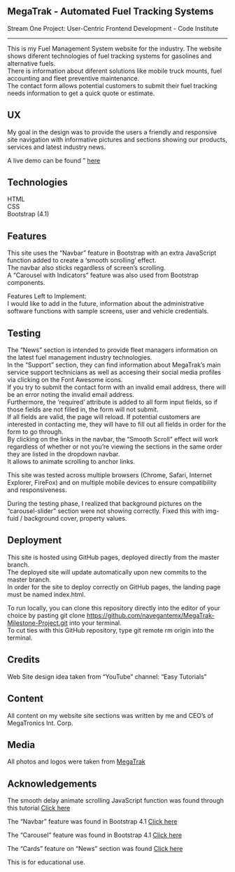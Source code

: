 <h2><a id="MegaTrak__Automated_Fuel_Tracking_Systems_0"></a>MegaTrak - Automated Fuel Tracking Systems</h2>
<p>Stream One Project: User-Centric Frontend Development - Code Institute</p>
<hr>
<p>This is my Fuel Management System website for the industry. The website shows diferent technologies of fuel tracking systems for gasolines and alternative fuels.<br>
There is information about diferent solutions like mobile truck mounts, fuel accounting and fleet preventive maintenance.<br>
The contact form allows potential customers to submit their fuel tracking needs information to get a quick quote or estimate.</p>
<h2><a id="UX_9"></a>UX</h2>
<p>My goal in the design was to provide the users a friendly and responsive site navigation with informative pictures and sections showing
our products, services and latest industry news.</p>
<p>A live demo can be found ” <a href="https://navegantemx.github.io/MegaTrak-Milestone-Project/">here</a></p>
<h2><a id="Technologies_16"></a>Technologies</h2>
<p>HTML<br>
CSS<br>
Bootstrap (4.1)</p>
<h2><a id="Features_22"></a>Features</h2>
<p>This site uses the “Navbar” feature in Bootstrap with an extra JavaScript function added to create a ‘smooth scrolling’ effect.<br>
The navbar also sticks regardless of screen’s scrolling.<br>
A “Carousel with Indicators” feature was also used from Bootstrap components.</p>
<p>Features Left to Implement:<br>
I would like to add in the future, information about the administrative software functions with sample screens, user and vehicle credentials.</p>
<h2><a id="Testing_32"></a>Testing</h2>
<p>The “News” section is intended to provide fleet managers information on the latest fuel management industry technologies.<br>
In the “Support” section, they can find information about MegaTrak’s main service support technicians as well as accesing their social media profiles via clicking on the Font Awesome icons.<br>
If you try to submit the contact form with an invalid email address, there will be an error noting the invalid email address.<br>
Furthermore, the ‘required’ attribute is added to all form input fields, so if those fields are not filled in, the form will not submit.<br>
If all fields are valid, the page will reload. If potential customers are interested in contacting me, they will have to fill out all fields in order for the form to go through.<br>
By clicking on the links in the navbar, the “Smooth Scroll” effect will work regardless of whether or not you’re viewing the sections in the same order they are listed in the dropdown navbar.<br>
It allows to animate scrolling to anchor links.</p>
<p>This site was tested across multiple browsers (Chrome, Safari, Internet Explorer, FireFox) and on multiple mobile devices to ensure compatibility and responsiveness.</p>
<p>During the testing phase, I realized that background pictures on the “carousel-slider” section were not showing correctly. 
Fixed this with img-fuid / background cover, property values.</p>
<h2><a id="Deployment_47"></a>Deployment</h2>
<p>This site is hosted using GitHub pages, deployed directly from the master branch.<br>
The deployed site will update automatically upon new commits to the master branch.<br>
In order for the site to deploy correctly on GitHub pages, the landing page must be named index.html.</p>
<p>To run locally, you can clone this repository directly into the editor of your choice by pasting git clone <a href="https://github.com/navegantemx/MegaTrak-Milestone-Project.git">https://github.com/navegantemx/MegaTrak-Milestone-Project.git</a> into your terminal.<br>
To cut ties with this GitHub repository, type git remote rm origin into the terminal.</p>
<h2><a id="Credits_56"></a>Credits</h2>
<p>Web Site design idea taken from “YouTube” channel: “Easy Tutorials”</p>
<h2><a id="Content_60"></a>Content</h2>
<p>All content on my website site sections was written by me and CEO’s of MegaTronics Int. Corp.</p>
<h2><a id="Media_64"></a>Media</h2>
<p>All photos and logos were taken from <a href="http://www.megatrak.com">MegaTrak</a></p>
<h2><a id="Acknowledgements_69"></a>Acknowledgements</h2>
<p>The smooth delay animate scrolling JavaScript function was found through this tutorial <a href="https://github.com/cferdinandi/smooth-scroll">Click here</a></p>
<p>The “Navbar” feature was found in Bootstrap 4.1 <a href="https://getbootstrap.com/docs/4.1/components/navbar">Click here</a></p>
<p>The “Carousel” feature was found in Bootstrap 4.1 <a href="https://getbootstrap.com/docs/4.1/components/carousel">Click here</a></p>
<p>The “Cards” feature on “News” section was found <a href="https://getbootstrap.com/docs/4.3/components/card/">Click here</a></p>
<p>This is for educational use.</p>

</body></html>
